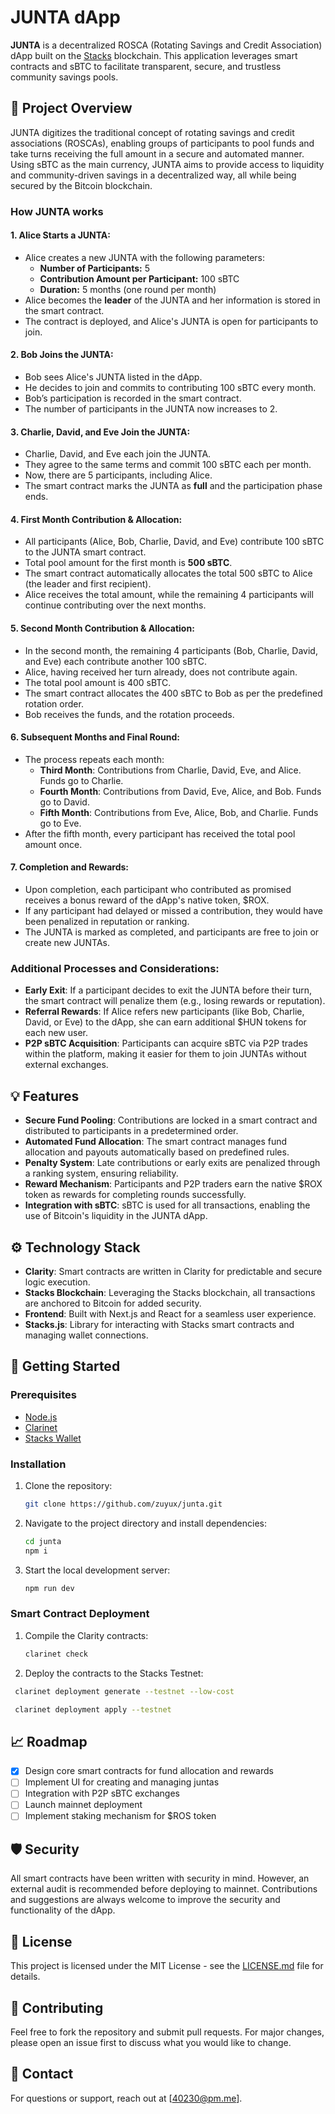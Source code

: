 # JUNTA dApp

**JUNTA** is a decentralized ROSCA (Rotating Savings and Credit Association) dApp built on the [Stacks](https://www.stacks.co) blockchain. This application leverages smart contracts and sBTC to facilitate transparent, secure, and trustless community savings pools.

## 📌 Project Overview

JUNTA digitizes the traditional concept of rotating savings and credit associations (ROSCAs), enabling groups of participants to pool funds and take turns receiving the full amount in a secure and automated manner. Using sBTC as the main currency, JUNTA aims to provide access to liquidity and community-driven savings in a decentralized way, all while being secured by the Bitcoin blockchain.

### How JUNTA works

#### 1. **Alice Starts a JUNTA:**
   - Alice creates a new JUNTA with the following parameters:
     - **Number of Participants:** 5
     - **Contribution Amount per Participant:** 100 sBTC
     - **Duration:** 5 months (one round per month)
   - Alice becomes the **leader** of the JUNTA and her information is stored in the smart contract.
   - The contract is deployed, and Alice's JUNTA is open for participants to join.

#### 2. **Bob Joins the JUNTA:**
   - Bob sees Alice's JUNTA listed in the dApp.
   - He decides to join and commits to contributing 100 sBTC every month.
   - Bob’s participation is recorded in the smart contract.
   - The number of participants in the JUNTA now increases to 2.

#### 3. **Charlie, David, and Eve Join the JUNTA:**
   - Charlie, David, and Eve each join the JUNTA.
   - They agree to the same terms and commit 100 sBTC each per month.
   - Now, there are 5 participants, including Alice.
   - The smart contract marks the JUNTA as **full** and the participation phase ends.

#### 4. **First Month Contribution & Allocation:**
   - All participants (Alice, Bob, Charlie, David, and Eve) contribute 100 sBTC to the JUNTA smart contract.
   - Total pool amount for the first month is **500 sBTC**.
   - The smart contract automatically allocates the total 500 sBTC to Alice (the leader and first recipient).
   - Alice receives the total amount, while the remaining 4 participants will continue contributing over the next months.

#### 5. **Second Month Contribution & Allocation:**
   - In the second month, the remaining 4 participants (Bob, Charlie, David, and Eve) each contribute another 100 sBTC.
   - Alice, having received her turn already, does not contribute again.
   - The total pool amount is 400 sBTC.
   - The smart contract allocates the 400 sBTC to Bob as per the predefined rotation order.
   - Bob receives the funds, and the rotation proceeds.

#### 6. **Subsequent Months and Final Round:**
   - The process repeats each month:
     - **Third Month**: Contributions from Charlie, David, Eve, and Alice. Funds go to Charlie.
     - **Fourth Month**: Contributions from David, Eve, Alice, and Bob. Funds go to David.
     - **Fifth Month**: Contributions from Eve, Alice, Bob, and Charlie. Funds go to Eve.
   - After the fifth month, every participant has received the total pool amount once.

#### 7. **Completion and Rewards:**
   - Upon completion, each participant who contributed as promised receives a bonus reward of the dApp's native token, $ROX.
   - If any participant had delayed or missed a contribution, they would have been penalized in reputation or ranking.
   - The JUNTA is marked as completed, and participants are free to join or create new JUNTAs.

### Additional Processes and Considerations:
- **Early Exit**: If a participant decides to exit the JUNTA before their turn, the smart contract will penalize them (e.g., losing rewards or reputation).
- **Referral Rewards**: If Alice refers new participants (like Bob, Charlie, David, or Eve) to the dApp, she can earn additional $HUN tokens for each new user.
- **P2P sBTC Acquisition**: Participants can acquire sBTC via P2P trades within the platform, making it easier for them to join JUNTAs without external exchanges.

## 💡 Features

- **Secure Fund Pooling**: Contributions are locked in a smart contract and distributed to participants in a predetermined order.
- **Automated Fund Allocation**: The smart contract manages fund allocation and payouts automatically based on predefined rules.
- **Penalty System**: Late contributions or early exits are penalized through a ranking system, ensuring reliability.
- **Reward Mechanism**: Participants and P2P traders earn the native $ROX token as rewards for completing rounds successfully.
- **Integration with sBTC**: sBTC is used for all transactions, enabling the use of Bitcoin's liquidity in the JUNTA dApp.

## ⚙️ Technology Stack

- **Clarity**: Smart contracts are written in Clarity for predictable and secure logic execution.
- **Stacks Blockchain**: Leveraging the Stacks blockchain, all transactions are anchored to Bitcoin for added security.
- **Frontend**: Built with Next.js and React for a seamless user experience.
- **Stacks.js**: Library for interacting with Stacks smart contracts and managing wallet connections.

## 🚀 Getting Started

### Prerequisites

- [Node.js](https://nodejs.org/)
- [Clarinet](https://github.com/hirosystems/clarinet)
- [Stacks Wallet](https://www.hiro.so/wallet)

### Installation

1. Clone the repository:
   ```bash
   git clone https://github.com/zuyux/junta.git
   ```
2. Navigate to the project directory and install dependencies:
   ```bash
   cd junta
   npm i
   ```
3. Start the local development server:
   ```bash
   npm run dev
   ```

### Smart Contract Deployment

1. Compile the Clarity contracts:
   ```bash
   clarinet check
   ```
2. Deploy the contracts to the Stacks Testnet:
  ```bash
   clarinet deployment generate --testnet --low-cost
   ``` 
  ```bash
   clarinet deployment apply --testnet
   ```

## 📈 Roadmap

- [x] Design core smart contracts for fund allocation and rewards
- [ ] Implement UI for creating and managing juntas
- [ ] Integration with P2P sBTC exchanges
- [ ] Launch mainnet deployment
- [ ] Implement staking mechanism for $ROS token

## 🛡️ Security

All smart contracts have been written with security in mind. However, an external audit is recommended before deploying to mainnet. Contributions and suggestions are always welcome to improve the security and functionality of the dApp.

## 📄 License

This project is licensed under the MIT License - see the [LICENSE.md](LICENSE.md) file for details.

## 🤝 Contributing

Feel free to fork the repository and submit pull requests. For major changes, please open an issue first to discuss what you would like to change.

## 📧 Contact

For questions or support, reach out at [40230@pm.me].
